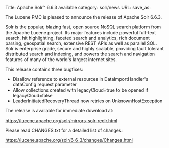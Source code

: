 Title: Apache Solr™ 6.6.3 available
category: solr/news
URL: 
save_as: 

The Lucene PMC is pleased to announce the release of Apache Solr 6.6.3.

Solr is the popular, blazing fast, open source NoSQL search platform from the
Apache Lucene project. Its major features include powerful full-text search,
hit highlighting, faceted search and analytics, rich document parsing,
geospatial search, extensive REST APIs as well as parallel SQL. Solr is
enterprise grade, secure and highly scalable, providing fault tolerant
distributed search and indexing, and powers the search and navigation features
of many of the world's largest internet sites.

This release contains three bugfixes:

 * Disallow reference to external resources in DataImportHandler's dataConfig request parameter
 * Allow collections created with legacyCloud=true to be opened if legacyCloud=false
 * LeaderInitiatedRecoveryThread now retries on UnknownHostException

The release is available for immediate download at:

  <https://lucene.apache.org/solr/mirrors-solr-redir.html>

Please read CHANGES.txt for a detailed list of changes:

  <https://lucene.apache.org/solr/6_6_3/changes/Changes.html>

